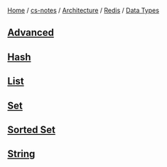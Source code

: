 [Home](https://mengxianbin.github.io) /
[cs-notes](https://mengxianbin.github.io/cs-notes/site) /
[Architecture](https://mengxianbin.github.io/cs-notes/site/Architecture) /
[Redis](https://mengxianbin.github.io/cs-notes/site/Architecture/Redis) /
[Data Types](https://mengxianbin.github.io/cs-notes/site/Architecture/Redis/Data%20Types)

## [Advanced](https://mengxianbin.github.io/cs-notes/site/Architecture/Redis/Data%20Types/Advanced/)

## [Hash](https://mengxianbin.github.io/cs-notes/site/Architecture/Redis/Data%20Types/Hash)

## [List](https://mengxianbin.github.io/cs-notes/site/Architecture/Redis/Data%20Types/List)

## [Set](https://mengxianbin.github.io/cs-notes/site/Architecture/Redis/Data%20Types/Set)

## [Sorted Set](https://mengxianbin.github.io/cs-notes/site/Architecture/Redis/Data%20Types/Sorted%20Set)

## [String](https://mengxianbin.github.io/cs-notes/site/Architecture/Redis/Data%20Types/String)
